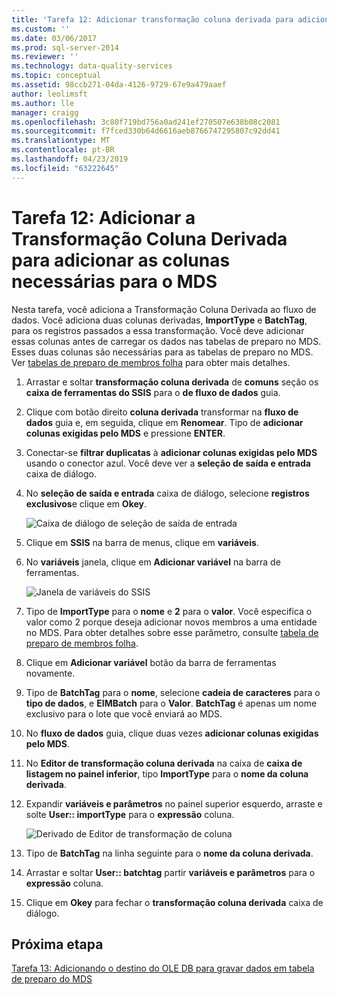```yaml
---
title: 'Tarefa 12: Adicionar transformação coluna derivada para adicionar colunas exigidas pelo MDS | Microsoft Docs'
ms.custom: ''
ms.date: 03/06/2017
ms.prod: sql-server-2014
ms.reviewer: ''
ms.technology: data-quality-services
ms.topic: conceptual
ms.assetid: 98ccb271-04da-4126-9729-67e9a479aaef
author: leolimsft
ms.author: lle
manager: craigg
ms.openlocfilehash: 3c80f719bd756a0ad241ef270507e638b08c2081
ms.sourcegitcommit: f7fced330b64d6616aeb8766747295807c92dd41
ms.translationtype: MT
ms.contentlocale: pt-BR
ms.lasthandoff: 04/23/2019
ms.locfileid: "63222645"
---
```

# <a name="task-12-adding-derived-column-transform-to-add-columns-required-by-mds"></a>Tarefa 12: Adicionar a Transformação Coluna Derivada para adicionar as colunas necessárias para o MDS
  Nesta tarefa, você adiciona a Transformação Coluna Derivada ao fluxo de dados. Você adiciona duas colunas derivadas, **ImportType** e **BatchTag**, para os registros passados a essa transformação. Você deve adicionar essas colunas antes de carregar os dados nas tabelas de preparo no MDS. Esses duas colunas são necessárias para as tabelas de preparo no MDS. Ver [tabelas de preparo de membros folha](../master-data-services/leaf-member-staging-table-master-data-services.md) para obter mais detalhes.  
  
1.  Arrastar e soltar **transformação coluna derivada** de **comuns** seção os **caixa de ferramentas do SSIS** para o **de fluxo de dados** guia.  
  
2.  Clique com botão direito **coluna derivada** transformar na **fluxo de dados** guia e, em seguida, clique em **Renomear**. Tipo de **adicionar colunas exigidas pelo MDS** e pressione **ENTER**.  
  
3.  Conectar-se **filtrar duplicatas** à **adicionar colunas exigidas pelo MDS** usando o conector azul. Você deve ver a **seleção de saída e entrada** caixa de diálogo.  
  
4.  No **seleção de saída e entrada** caixa de diálogo, selecione **registros exclusivos**e clique em **Okey**.  
  
     ![Caixa de diálogo de seleção de saída de entrada](../../2014/tutorials/media/et-addingdcttoaddcolumnsrequiredbymds-01.jpg "caixa de diálogo de seleção de saída de entrada")  
  
5.  Clique em **SSIS** na barra de menus, clique em **variáveis**.  
  
6.  No **variáveis** janela, clique em **Adicionar variável** na barra de ferramentas.  
  
     ![Janela de variáveis do SSIS](../../2014/tutorials/media/et-addingdcttoaddcolumnsrequiredbymds-02.jpg "janela variáveis do SSIS")  
  
7.  Tipo de **ImportType** para o **nome** e **2** para o **valor**. Você especifica o valor como 2 porque deseja adicionar novos membros a uma entidade no MDS. Para obter detalhes sobre esse parâmetro, consulte [tabela de preparo de membros folha](../master-data-services/leaf-member-staging-table-master-data-services.md).  
  
8.  Clique em **Adicionar variável** botão da barra de ferramentas novamente.  
  
9. Tipo de **BatchTag** para o **nome**, selecione **cadeia de caracteres** para o **tipo de dados**, e **EIMBatch** para o **Valor**. **BatchTag** é apenas um nome exclusivo para o lote que você enviará ao MDS.  
  
10. No **fluxo de dados** guia, clique duas vezes **adicionar colunas exigidas pelo MDS**.  
  
11. No **Editor de transformação coluna derivada** na caixa de **caixa de listagem no painel inferior**, tipo **ImportType** para o **nome da coluna derivada**.  
  
12. Expandir **variáveis e parâmetros** no painel superior esquerdo, arraste e solte **User:: importType** para o **expressão** coluna.  
  
     ![Derivado de Editor de transformação de coluna](../../2014/tutorials/media/et-addingdcttoaddcolumnsrequiredbymds-03.jpg "derivado do Editor de transformação de coluna")  
  
13. Tipo de **BatchTag** na linha seguinte para o **nome da coluna derivada**.  
  
14. Arrastar e soltar **User:: batchtag** partir **variáveis e parâmetros** para o **expressão** coluna.  
  
15. Clique em **Okey** para fechar o **transformação coluna derivada** caixa de diálogo.  
  
## <a name="next-step"></a>Próxima etapa  
 [Tarefa 13: Adicionando o destino do OLE DB para gravar dados em tabela de preparo do MDS](../../2014/tutorials/task-13-adding-ole-db-destination-to-write-data-to-mds-staging-table.md)  
  
  
